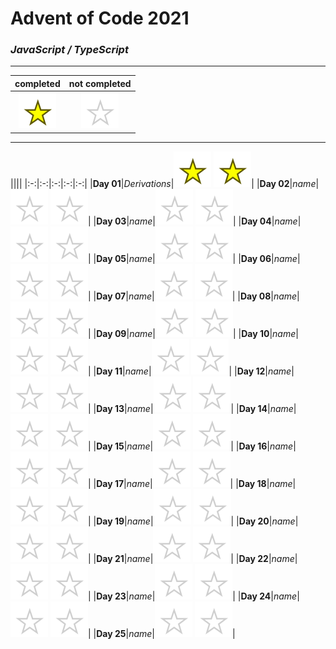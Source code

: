 # Advent of Code 2021

### _JavaScript / TypeScript_

----

|completed|not completed|
:-:|:-:
![](public/complete.svg)|![](public/incomplete.svg)

----

||||
|:-:|:-:|:-:|:-:|:-:|
|**Day 01**|*Derivations*|![](public/complete.svg) ![](public/complete.svg)|
|**Day 02**|*name*|![](public/incomplete.svg) ![](public/incomplete.svg)|
|**Day 03**|*name*|![](public/incomplete.svg) ![](public/incomplete.svg)|
|**Day 04**|*name*|![](public/incomplete.svg) ![](public/incomplete.svg)|
|**Day 05**|*name*|![](public/incomplete.svg) ![](public/incomplete.svg)|
|**Day 06**|*name*|![](public/incomplete.svg) ![](public/incomplete.svg)|
|**Day 07**|*name*|![](public/incomplete.svg) ![](public/incomplete.svg)|
|**Day 08**|*name*|![](public/incomplete.svg) ![](public/incomplete.svg)|
|**Day 09**|*name*|![](public/incomplete.svg) ![](public/incomplete.svg)|
|**Day 10**|*name*|![](public/incomplete.svg) ![](public/incomplete.svg)|
|**Day 11**|*name*|![](public/incomplete.svg) ![](public/incomplete.svg)|
|**Day 12**|*name*|![](public/incomplete.svg) ![](public/incomplete.svg)|
|**Day 13**|*name*|![](public/incomplete.svg) ![](public/incomplete.svg)|
|**Day 14**|*name*|![](public/incomplete.svg) ![](public/incomplete.svg)|
|**Day 15**|*name*|![](public/incomplete.svg) ![](public/incomplete.svg)|
|**Day 16**|*name*|![](public/incomplete.svg) ![](public/incomplete.svg)|
|**Day 17**|*name*|![](public/incomplete.svg) ![](public/incomplete.svg)|
|**Day 18**|*name*|![](public/incomplete.svg) ![](public/incomplete.svg)|
|**Day 19**|*name*|![](public/incomplete.svg) ![](public/incomplete.svg)|
|**Day 20**|*name*|![](public/incomplete.svg) ![](public/incomplete.svg)|
|**Day 21**|*name*|![](public/incomplete.svg) ![](public/incomplete.svg)|
|**Day 22**|*name*|![](public/incomplete.svg) ![](public/incomplete.svg)|
|**Day 23**|*name*|![](public/incomplete.svg) ![](public/incomplete.svg)|
|**Day 24**|*name*|![](public/incomplete.svg) ![](public/incomplete.svg)|
|**Day 25**|*name*|![](public/incomplete.svg) ![](public/incomplete.svg)|